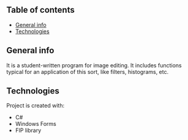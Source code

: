 ## Table of contents
* [General info](#general-info)
* [Technologies](#technologies)       

## General info
It is a student-written program for image editing. It includes functions typical for an application of this sort, like filters, histograms, etc.

## Technologies
Project is created with:
* C#
* Windows Forms
* FIP library
